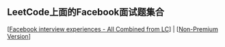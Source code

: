 ## LeetCode上面的Facebook面试题集合
[[Facebook interview experiences - All Combined from LC](https://leetcode.com/discuss/general-discussion/675445/facebook-interview-experiences-all-combined-from-lc-till-date-07-jun-2020)] | [[Non-Premium Version](https://leetcode.com/list/xyvbjku7/)]
